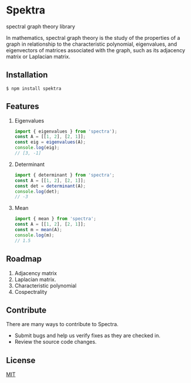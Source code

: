 # Spektra
 spectral graph theory library

 In mathematics, spectral graph theory is the study of the properties of a graph in relationship to the characteristic polynomial, eigenvalues, and eigenvectors of matrices associated with the graph, such as its adjacency matrix or Laplacian matrix.


## Installation

```console
$ npm install spektra
```

## Features
 1. Eigenvalues
    ```js
    import { eigenvalues } from 'spectra');
    const A = [[1, 2], [2, 1]];
    const eig = eigenvalues(A);
    console.log(eig);
    // [3, -1]
    ```

 2. Determinant
    ```js
    import { determinant } from 'spectra';
    const A = [[1, 2], [2, 1]];
    const det = determinant(A);
    console.log(det);
    // -3
    ```
 3. Mean
    ```js
    import { mean } from 'spectra';
    const A = [[1, 2], [2, 1]];
    const m = mean(A);
    console.log(m);
    // 1.5
    ```
## Roadmap
1. Adjacency matrix 
2. Laplacian matrix.
3. Characteristic polynomial
4. Cospectrality

## Contribute

There are many ways to contribute to Spectra.
* Submit bugs and help us verify fixes as they are checked in.
* Review the source code changes.

## License

[MIT](LICENSE)